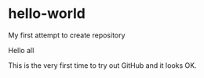# hello-world
My first attempt to create repository

Hello all

This is the very first time to try out GitHub and it looks OK.
